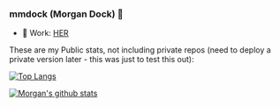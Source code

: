 ### mmdock (Morgan Dock) 👋

- 🔭 Work: [HER](https://weareher.com/)



These are my Public stats, not including private repos (need to deploy a private version later - this was just to test this out):

[![Top Langs](https://github-readme-stats-alpha-five-43.vercel.app/api/top-langs/?username=mmdock&layout=compact)]([https://github.com/mmdock/github-readme-stats](https://github.com/anuraghazra/github-readme-stats))

[![Morgan's github stats](https://github-readme-stats-alpha-five-43.vercel.app/api?username=mmdock&show_icons=true)]([https://github.com/mmdock/github-readme-stats](https://github.com/anuraghazra/github-readme-stats))
